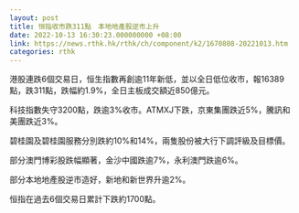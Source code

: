 ```yaml
---
layout: post
title: 恒指收市跌311點　本地地產股逆市上升
date: 2022-10-13 16:30:23.000000000 +08:00
link: https://news.rthk.hk/rthk/ch/component/k2/1670808-20221013.htm
categories: rthk
---
```


港股連跌6個交易日，恒生指數再創逾11年新低，並以全日低位收市，報16389點，跌311點，跌幅約1.9%，全日主板成交額近850億元。

科技指數失守3200點，跌逾3%收市。ATMXJ下跌，京東集團跌近5%，騰訊和美團跌近3%。

碧桂園及碧桂園服務分別跌約10%和14%，兩隻股份被大行下調評級及目標價。

部分澳門博彩股跌幅顯著，金沙中國跌逾7%，永利澳門跌逾6%。

部分本地地產股逆市造好，新地和新世界升逾2%。

恒指在過去6個交易日累計下跌約1700點。
